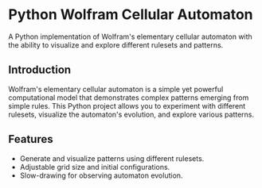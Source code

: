 # Python Wolfram Cellular Automaton
A Python implementation of Wolfram's elementary cellular automaton with the ability to visualize and explore different rulesets and patterns.

## Introduction

Wolfram's elementary cellular automaton is a simple yet powerful computational model that demonstrates complex patterns emerging from simple rules. This Python project allows you to experiment with different rulesets, visualize the automaton's evolution, and explore various patterns.

## Features

- Generate and visualize patterns using different rulesets.
- Adjustable grid size and initial configurations.
- Slow-drawing for observing automaton evolution.
